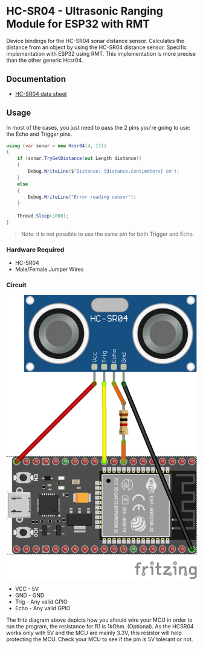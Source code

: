 ﻿# HC-SR04 - Ultrasonic Ranging Module for ESP32 with RMT

Device bindings for the HC-SR04 sonar distance sensor. Calculates the distance from an object by using the HC-SR04 distance sensor. Specific implementation with ESP32 using RMT. This implementation is more precise than the other generic Hcsr04.

## Documentation

* [HC-SR04 data sheet](https://components101.com/sites/default/files/component_datasheet/HCSR04%20Datasheet.pdf)

## Usage

In most of the cases, you just need to pass the 2 pins you're going to use: the Echo and Trigger pins.

```csharp
using (var sonar = new Hcsr04(4, 17))
{
    if (sonar.TryGetDistance(out Length distance))
    {
        Debug.WriteLine($"Distance: {distance.Centimeters} cm");
    }
    else
    {
        Debug.WriteLine("Error reading sensor");
    }

    Thread.Sleep(1000);
}
```

> Note: it is not possible to use the same pin for both Trigger and Echo.

### Hardware Required

* HC-SR04
* Male/Female Jumper Wires

### Circuit

![Fritz diagram](raspberry_hc-sr04.png)

* VCC - 5V
* GND - GND
* Trig - Any valid GPIO
* Echo - Any valid GPIO

The fritz diagram above depicts how you should wire your MCU in order to run the program, the resistance for R1 is 1kOhm. (Optional). As the HCSR04 works only with 5V and the MCU are mainly 3.3V, this resistor will help protecting the MCU. Check your MCU to see if the pin is 5V tolerant or not.
